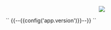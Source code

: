 <p align="center"><img src="https://laravel.com/assets/img/components/logo-laravel.svg"></p>
``
{{--<span class="app-version">{{config('app.version')}}</span>--}}
``
